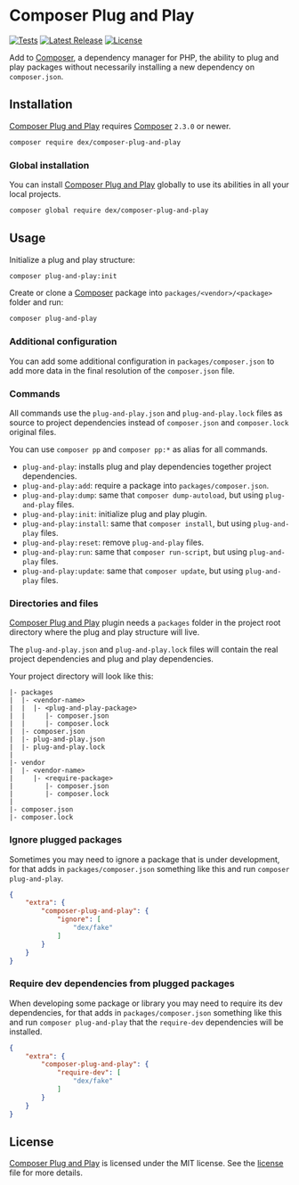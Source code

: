 # Composer Plug and Play

<a href="https://github.com/edersoares/composer-plug-and-play/actions"><img src="https://img.shields.io/github/actions/workflow/status/edersoares/composer-plug-and-play/tests.yml?branch=main&label=tests" alt="Tests" /></a>
<a href="https://github.com/edersoares/composer-plug-and-play/releases"><img src="https://img.shields.io/github/release/edersoares/composer-plug-and-play.svg?label=latest%20release" alt="Latest Release" /></a>
<a href="https://github.com/edersoares/composer-plug-and-play/blob/master/LICENSE"><img src="https://img.shields.io/github/license/edersoares/composer-plug-and-play" alt="License" /></a>

Add to [Composer](https://getcomposer.org/), a dependency manager for PHP, the ability to plug and play packages without
necessarily installing a new dependency on `composer.json`.

## Installation

[Composer Plug and Play](https://github.com/edersoares/composer-plug-and-play/) requires [Composer](https://getcomposer.org/)
`2.3.0` or newer.

```bash
composer require dex/composer-plug-and-play
```

### Global installation

You can install [Composer Plug and Play](https://github.com/edersoares/composer-plug-and-play/) globally to use its
abilities in all your local projects.

```bash
composer global require dex/composer-plug-and-play
```

## Usage

Initialize a plug and play structure:

```bash
composer plug-and-play:init
```

Create or clone a [Composer](https://getcomposer.org/) package into `packages/<vendor>/<package>` folder and run:

```bash
composer plug-and-play
```

### Additional configuration

You can add some additional configuration in `packages/composer.json` to add more data in the final resolution of the 
`composer.json` file.

### Commands

All commands use the `plug-and-play.json` and `plug-and-play.lock` files as source to project dependencies instead of 
`composer.json` and `composer.lock` original files.

You can use `composer pp` and `composer pp:*` as alias for all commands.

- `plug-and-play`: installs plug and play dependencies together project dependencies.
- `plug-and-play:add`: require a package into `packages/composer.json`.
- `plug-and-play:dump`: same that `composer dump-autoload`, but using `plug-and-play` files.
- `plug-and-play:init`: initialize plug and play plugin.
- `plug-and-play:install`: same that `composer install`, but using `plug-and-play` files.
- `plug-and-play:reset`: remove `plug-and-play` files.
- `plug-and-play:run`: same that `composer run-script`, but using `plug-and-play` files.
- `plug-and-play:update`: same that `composer update`, but using `plug-and-play` files.

### Directories and files

[Composer Plug and Play](https://github.com/edersoares/composer-plug-and-play/) plugin needs a `packages` folder in 
the project root directory where the plug and play structure will live.

The `plug-and-play.json` and `plug-and-play.lock` files will contain the real project dependencies and plug and play 
dependencies.

Your project directory will look like this:

```
|- packages 
|  |- <vendor-name>
|  |  |- <plug-and-play-package>
|  |     |- composer.json
|  |     |- composer.lock
|  |- composer.json
|  |- plug-and-play.json
|  |- plug-and-play.lock
|
|- vendor
|  |- <vendor-name>
|     |- <require-package>
|        |- composer.json
|        |- composer.lock
|
|- composer.json
|- composer.lock
```

### Ignore plugged packages

Sometimes you may need to ignore a package that is under development, for that adds in `packages/composer.json` 
something like this and run `composer plug-and-play`.

```json 
{
    "extra": {
        "composer-plug-and-play": {
            "ignore": [
                "dex/fake"
            ]
        }
    }
}
```

### Require dev dependencies from plugged packages

When developing some package or library you may need to require its dev dependencies, for that adds in 
`packages/composer.json` something like this and run `composer plug-and-play` that the `require-dev` dependencies will 
be installed.

```json 
{
    "extra": {
        "composer-plug-and-play": {
            "require-dev": [
                "dex/fake"
            ]
        }
    }
}
```

## License

[Composer Plug and Play](https://github.com/edersoares/composer-plug-and-play/) is licensed under the MIT license.
See the [license](https://github.com/edersoares/composer-plug-and-play/blob/main/LICENSE.md) file for more details.
